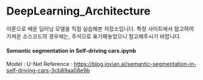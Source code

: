 # DeepLearning_Architecture

이론으로 배운 딥러닝 모델을 직접 실습해본 저장소입니다. 특정 사이트에서 참고하여 가져온 소스코드의 경우에는, 주석으로 표기해놓았으니 참고해주시기 바랍니다.

#### Semantic segmentation in Self-driving cars.ipynb
Model : U-Net
Reference : https://blog.jovian.ai/semantic-segmentation-in-self-driving-cars-3cb89aa08e9b
